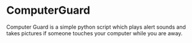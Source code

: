 # ComputerGuard
Computer Guard is a simple python script which plays alert sounds and takes pictures if someone touches your computer while you are away. 
